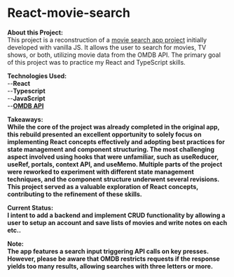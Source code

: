 # React-movie-search

<b>About this Project:</b><br/>
This project is a reconstruction of a [movie search app project](https://github.com/admaloch/js-movie-search) initially developed with vanilla JS. It allows the user to search for movies, TV shows, or both, utilizing movie data from the OMDB API. The primary goal of this project was to practice my React and TypeScript skills.

<b>Technologies Used:</b><br/>
--<b>React</b><br/>
--<b>Typescript</b><br/>
--<b>JavaScript</b><br/>
--<b>[OMDB API](https://www.omdbapi.com/)<br/>

<b>Takeaways:</b><br/>
While the core of the project was already completed in the original app, this rebuild presented an excellent opportunity to solely focus on implementing React concepts effectively and adopting best practices for state management and component structuring. The most challenging aspect involved using hooks that were unfamiliar, such as useReducer, useRef, portals, context API, and useMemo. Multiple parts of the project were reworked to experiment with different state management techniques, and the component structure underwent several revisions. This project served as a valuable exploration of React concepts, contributing to the refinement of these skills.

<b>Current Status:</b><br/>
I intent to add a backend and implement CRUD functionality by allowing a user to setup an account and save lists of movies and write notes on each etc..

<b>Note:</b><br/>
The app features a search input triggering API calls on key presses. However, please be aware that OMDB restricts requests if the response yields too many results, allowing searches with three letters or more.

